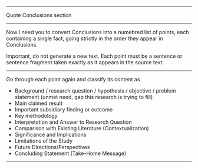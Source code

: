 
---

Quote Conclusions section

---

Now I need you to convert Conclusions into a numebred list of points, each containing a single fact, going strictly in the order they appear in Conclusions.

Important, do not generate a new text. Each point must be a sentence or sentence fragment taken exactly as it appears in the source text.

---

Go through each point again and classify its content as
- Background / research question / hypothesis / objective / problem statement (unmet need, gap this research is trying to fill)
- Main claimed result
- Important subsidiary finding or outcome
- Key methodology 
- Interpretation and Answer to Research Question
- Comparison with Existing Literature (Contextualization)
- Significance and Implications
- Limitations of the Study
- Future Directions/Perspectives
- Concluding Statement (Take-Home Message)

---